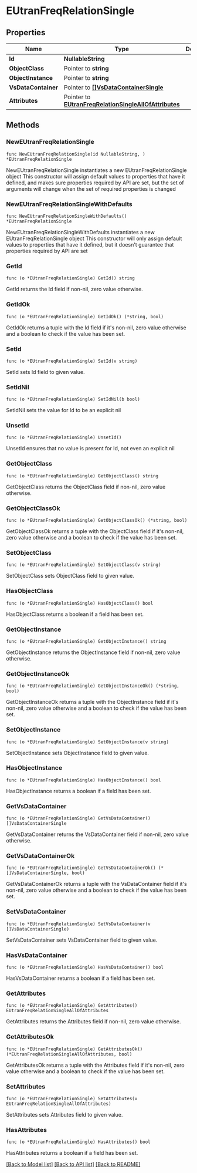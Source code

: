# EUtranFreqRelationSingle

## Properties

Name | Type | Description | Notes
------------ | ------------- | ------------- | -------------
**Id** | **NullableString** |  | 
**ObjectClass** | Pointer to **string** |  | [optional] 
**ObjectInstance** | Pointer to **string** |  | [optional] 
**VsDataContainer** | Pointer to [**[]VsDataContainerSingle**](VsDataContainerSingle.md) |  | [optional] 
**Attributes** | Pointer to [**EUtranFreqRelationSingleAllOfAttributes**](EUtranFreqRelationSingleAllOfAttributes.md) |  | [optional] 

## Methods

### NewEUtranFreqRelationSingle

`func NewEUtranFreqRelationSingle(id NullableString, ) *EUtranFreqRelationSingle`

NewEUtranFreqRelationSingle instantiates a new EUtranFreqRelationSingle object
This constructor will assign default values to properties that have it defined,
and makes sure properties required by API are set, but the set of arguments
will change when the set of required properties is changed

### NewEUtranFreqRelationSingleWithDefaults

`func NewEUtranFreqRelationSingleWithDefaults() *EUtranFreqRelationSingle`

NewEUtranFreqRelationSingleWithDefaults instantiates a new EUtranFreqRelationSingle object
This constructor will only assign default values to properties that have it defined,
but it doesn't guarantee that properties required by API are set

### GetId

`func (o *EUtranFreqRelationSingle) GetId() string`

GetId returns the Id field if non-nil, zero value otherwise.

### GetIdOk

`func (o *EUtranFreqRelationSingle) GetIdOk() (*string, bool)`

GetIdOk returns a tuple with the Id field if it's non-nil, zero value otherwise
and a boolean to check if the value has been set.

### SetId

`func (o *EUtranFreqRelationSingle) SetId(v string)`

SetId sets Id field to given value.


### SetIdNil

`func (o *EUtranFreqRelationSingle) SetIdNil(b bool)`

 SetIdNil sets the value for Id to be an explicit nil

### UnsetId
`func (o *EUtranFreqRelationSingle) UnsetId()`

UnsetId ensures that no value is present for Id, not even an explicit nil
### GetObjectClass

`func (o *EUtranFreqRelationSingle) GetObjectClass() string`

GetObjectClass returns the ObjectClass field if non-nil, zero value otherwise.

### GetObjectClassOk

`func (o *EUtranFreqRelationSingle) GetObjectClassOk() (*string, bool)`

GetObjectClassOk returns a tuple with the ObjectClass field if it's non-nil, zero value otherwise
and a boolean to check if the value has been set.

### SetObjectClass

`func (o *EUtranFreqRelationSingle) SetObjectClass(v string)`

SetObjectClass sets ObjectClass field to given value.

### HasObjectClass

`func (o *EUtranFreqRelationSingle) HasObjectClass() bool`

HasObjectClass returns a boolean if a field has been set.

### GetObjectInstance

`func (o *EUtranFreqRelationSingle) GetObjectInstance() string`

GetObjectInstance returns the ObjectInstance field if non-nil, zero value otherwise.

### GetObjectInstanceOk

`func (o *EUtranFreqRelationSingle) GetObjectInstanceOk() (*string, bool)`

GetObjectInstanceOk returns a tuple with the ObjectInstance field if it's non-nil, zero value otherwise
and a boolean to check if the value has been set.

### SetObjectInstance

`func (o *EUtranFreqRelationSingle) SetObjectInstance(v string)`

SetObjectInstance sets ObjectInstance field to given value.

### HasObjectInstance

`func (o *EUtranFreqRelationSingle) HasObjectInstance() bool`

HasObjectInstance returns a boolean if a field has been set.

### GetVsDataContainer

`func (o *EUtranFreqRelationSingle) GetVsDataContainer() []VsDataContainerSingle`

GetVsDataContainer returns the VsDataContainer field if non-nil, zero value otherwise.

### GetVsDataContainerOk

`func (o *EUtranFreqRelationSingle) GetVsDataContainerOk() (*[]VsDataContainerSingle, bool)`

GetVsDataContainerOk returns a tuple with the VsDataContainer field if it's non-nil, zero value otherwise
and a boolean to check if the value has been set.

### SetVsDataContainer

`func (o *EUtranFreqRelationSingle) SetVsDataContainer(v []VsDataContainerSingle)`

SetVsDataContainer sets VsDataContainer field to given value.

### HasVsDataContainer

`func (o *EUtranFreqRelationSingle) HasVsDataContainer() bool`

HasVsDataContainer returns a boolean if a field has been set.

### GetAttributes

`func (o *EUtranFreqRelationSingle) GetAttributes() EUtranFreqRelationSingleAllOfAttributes`

GetAttributes returns the Attributes field if non-nil, zero value otherwise.

### GetAttributesOk

`func (o *EUtranFreqRelationSingle) GetAttributesOk() (*EUtranFreqRelationSingleAllOfAttributes, bool)`

GetAttributesOk returns a tuple with the Attributes field if it's non-nil, zero value otherwise
and a boolean to check if the value has been set.

### SetAttributes

`func (o *EUtranFreqRelationSingle) SetAttributes(v EUtranFreqRelationSingleAllOfAttributes)`

SetAttributes sets Attributes field to given value.

### HasAttributes

`func (o *EUtranFreqRelationSingle) HasAttributes() bool`

HasAttributes returns a boolean if a field has been set.


[[Back to Model list]](../README.md#documentation-for-models) [[Back to API list]](../README.md#documentation-for-api-endpoints) [[Back to README]](../README.md)


